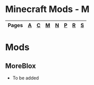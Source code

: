 # Minecraft Mods - M
| Pages | [A](https://github.com/northwesttrees-gaming/.github/tree/main/pages/a) | [C](https://github.com/northwesttrees-gaming/.github/tree/main/pages/c) | [M](https://github.com/northwesttrees-gaming/.github/tree/main/pages/m) | [N](https://github.com/northwesttrees-gaming/.github/tree/main/pages/n) | [P](https://github.com/northwesttrees-gaming/.github/tree/main/pages/p) | [R](https://github.com/northwesttrees-gaming/.github/tree/main/pages/r) | [S](https://github.com/northwesttrees-gaming/.github/tree/main/pages/s) |
| --- | --- | --- | --- | --- | --- | --- | --- |
# Mods
## MoreBlox
- To be added
